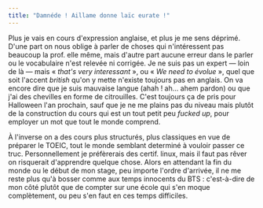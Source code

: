 ```yaml
---
title: "Damnéde ! Aillame donne laïc eurate !"
---
```


Plus je vais en cours d'expression anglaise, et plus je me sens déprimé. D'une
part on nous oblige à parler de choses qui n'intéressent pas beaucoup la prof.
elle même, mais d'autre part aucune erreur dans le parler ou le vocabulaire
n'est relevée ni corrigée. Je ne suis pas un expert — loin de là — mais «
_that's very interessant_ », ou « _We need to évolue_ », quel que soit
l'accent _british_ qu'on y mette n'existe toujours pas en anglais. On va
encore dire que je suis mauvaise langue (ahah ! ah... ahem pardon) ou que j'ai
des chevilles en forme de citrouilles. C'est toujours ça de pris pour
Halloween l'an prochain, sauf que je ne me plains pas du niveau mais plutôt de
la construction du cours qui est un tout petit peu _fucked up_, pour employer
un mot que tout le monde comprend.

À l'inverse on a des cours plus structurés, plus classiques en vue de préparer
le TOEIC, tout le monde semblant determiné à vouloir passer ce truc.
Personnellement je préfèrerais des certif. linux, mais il faut pas rêver on
risquerait d'apprendre quelque chose. Alors en attendant la fin du monde ou le
début de mon stage, peu importe l'ordre d'arrivée, il ne me reste plus qu'à
bosser comme aux temps innocents du BTS : c'est-à-dire de mon côté plutôt que
de compter sur une école qui s'en moque complètement, ou peu s'en faut en ces
temps difficiles.

